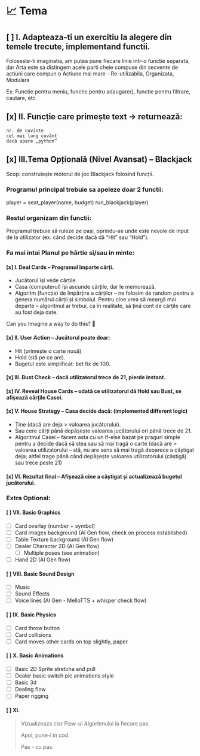 # 📈 Tema

## [ ] I. Adapteaza-ti un exercitiu la alegere din temele trecute, implementand functii.

Foloseste-ti imaginatia, am putea pune fiecare linie intr-o functie separata, dar Arta este sa distingem acele parti cheie compuse din secvente de actiuni care compun o Actiune mai mare - Re-utilizabila, Organizata, Modulara

Ex: Functie pentru meniu, functie pentru adaugare(), functie pentru filtrare, cautare, etc.

## [x] II. Funcție care primește text → returnează:
    nr. de cuvinte
    cel mai lung cuvânt
    dacă apare „python”

## [x] III.Tema Opțională (Nivel Avansat) – Blackjack

Scop: construiește motorul de joc Blackjack folosind funcții.

### Programul principal trebuie sa apeleze doar 2 functii:

player = seat_player(name, budget)
run_blackjack(player)

### Restul organizam din functii:

Programul trebuie să ruleze pe pași, oprindu-se unde este nevoie de input de la utilizator (ex. când decide dacă dă “Hit” sau “Hold”).

### Fa mai intai Planul pe hârtie si/sau in minte:  
#### [x] I. Deal Cards – Programul împarte cărți.
- Jucătorul își vede cărțile.  
- Casa (computerul) își ascunde cărțile, dar le memorează.  
- Algoritm (funcție) de împărțire a cărților – ne folosim de random pentru a genera numărul cărții și simbolul. Pentru cine vrea să meargă mai departe – algoritmul ar trebui, ca în realitate, să țină cont de cărțile care au fost deja date.

Can you Imagine a way to do this? 🤔


#### [x] II. User Action – Jucătorul poate doar:
- Hit (primește o carte nouă)
- Hold (stă pe ce are).
- Bugetul este simplificat: bet fix de 100.


#### [x] III. Bust Check – dacă utilizatorul trece de 21, pierde instant.  

#### [x] IV. Reveal House Cards – odată ce utilizatorul dă Hold sau Bust, se afișează cărțile Casei.

#### [x] V. House Strategy – Casa decide dacă: (implemented different logic)
- Ține (dacă are deja > valoarea jucătorului).
- Sau cere cărți până depășește valoarea jucătorului ori până trece de 21.
- Algoritmul Casei – facem asta cu un if-else bazat pe praguri simple pentru a decide dacă să stea sau să mai tragă o carte (dacă are > valoarea utilizatorului – stă, nu are sens să mai tragă deoarece a câștigat deja; altfel trage până când depășește valoarea utilizatorului (câștigă) sau trece peste 21)

#### [x] VI. Rezultat final – Afișează cine a câștigat și actualizează bugetul jucătorului.

### Extra Optional:
#### [ ] VII. Basic Graphics
- [ ] Card overlay (number + symbol)
- [ ] Card images background (AI Gen flow, check on process established)
- [ ] Table Texture background (AI Gen flow)
- [ ] Dealer Character 2D (AI Gen flow)
    - [ ] Multiple poses (see animation)
- [ ] Hand 2D (AI Gen flow)

#### [ ] VIII. Basic Sound Design 
- [ ] Music
- [ ] Sound Effects
- [ ] Voice lines (AI Gen - MelloTTS + whisper check flow)

#### [ ] IX. Basic Physics
- [ ] Card throw button
- [ ] Card collisions
- [ ] Card moves other cards on top slightly, paper

#### [ ] X. Basic Animations
- [ ] Basic 2D Sprite stretcha and pull
- [ ] Dealer basic switch pic animations style
- [ ] Basic 3d
- [ ] Dealing flow
- [ ] Paper rigging

#### [ ] XI. 


> Vizualizeaza clar Flow-ul Algoritmului la fiecare pas.
>
> Apoi, pune-l in cod.
>
> Pas - cu pas.